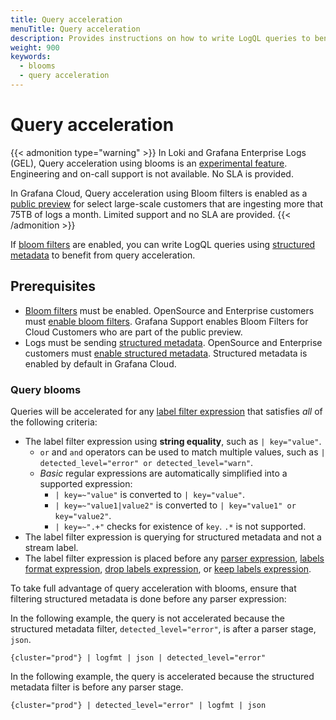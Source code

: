 ```yaml
---
title: Query acceleration
menuTitle: Query acceleration
description: Provides instructions on how to write LogQL queries to benefit from query acceleration.
weight: 900
keywords:
  - blooms
  - query acceleration
---
```


# Query acceleration

{{< admonition type="warning" >}}
In Loki and Grafana Enterprise Logs (GEL), Query acceleration using blooms is an [experimental feature](/docs/release-life-cycle/). Engineering and on-call support is not available. No SLA is provided.

In Grafana Cloud, Query acceleration using Bloom filters is enabled as a [public preview](/docs/release-life-cycle/) for select large-scale customers that are ingesting more that 75TB of logs a month. Limited support and no SLA are provided.
{{< /admonition >}}

If [bloom filters][] are enabled, you can write LogQL queries using [structured metadata][] to benefit from query acceleration.

## Prerequisites

* [Bloom filters][bloom filters] must be enabled. OpenSource and Enterprise customers must [enable bloom filters](https://grafana.com/docs/loki/<LOKI_VERSION>/operations/bloom-filters/#enable-bloom-filters). Grafana Support enables Bloom Filters for Cloud Customers who are part of the public preview.
* Logs must be sending [structured metadata][]. OpenSource and Enterprise customers must [enable structured metadata](https://grafana.com/docs/loki/<LOKI_VERSION>/get-started/labels/structured-metadata/#enable-or-disable-structured-metadata). Structured metadata is enabled by default in Grafana Cloud.

### Query blooms

Queries will be accelerated for any [label filter expression][] that satisfies _all_ of the following criteria:

* The label filter expression using **string equality**, such as `| key="value"`.
  * `or` and `and` operators can be used to match multiple values, such as `| detected_level="error" or detected_level="warn"`.
  * _Basic_ regular expressions are automatically simplified into a supported expression:
    * `| key=~"value"` is converted to `| key="value"`.
    * `| key=~"value1|value2"` is converted to `| key="value1" or key="value2"`.
    * `| key=~".+"` checks for existence of `key`. `.*` is not supported.
* The label filter expression is querying for structured metadata and not a stream label.
* The label filter expression is placed before any [parser expression][], [labels format expression][], [drop labels expression][], or [keep labels expression][].

To take full advantage of query acceleration with blooms, ensure that filtering structured metadata is done before any parser expression:

In the following example, the query is not accelerated because the structured metadata filter, `detected_level="error"`, is after a parser stage, `json`.

```logql
{cluster="prod"} | logfmt | json | detected_level="error" 
```

In the following example, the query is accelerated because the structured metadata filter is before any parser stage.

```logql
{cluster="prod"} | detected_level="error" | logfmt | json 
```

[bloom filters]: https://grafana.com/docs/loki/<LOKI_VERSION>/operations/bloom-filters/
[structured metadata]: https://grafana.com/docs/loki/<LOKI_VERSION>/get-started/labels/structured-metadata
[label filter expression]: https://grafana.com/docs/loki/<LOKI_VERSION>/query/log_queries/#label-filter-expression
[parser expression]: https://grafana.com/docs/loki/<LOKI_VERSION>/query/log_queries/#parser-expression
[labels format expression]: https://grafana.com/docs/loki/<LOKI_VERSION>/query/log_queries/#labels-format-expression
[drop labels expression]: https://grafana.com/docs/loki/<LOKI_VERSION>/query/log_queries/#drop-labels-expression
[keep labels expression]: https://grafana.com/docs/loki/<LOKI_VERSION>/query/log_queries/#keep-labels-expression
